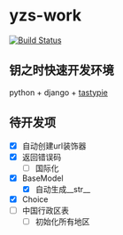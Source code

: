 # yzs-work
[![Build Status](https://travis-ci.org/wplct/yzs-work.svg?branch=master)](https://travis-ci.org/wplct/yzs-work)

## 钥之时快速开发环境

python + django + [tastypie](https://github.com/django-tastypie/django-tastypie)

## 待开发项

- [x] 自动创建url装饰器
- [X] 返回错误码
    - [ ] 国际化
- [x] BaseModel
    - [x] 自动生成\_\_str__
- [x] Choice
- [ ] 中国行政区表
    - [ ] 初始化所有地区
